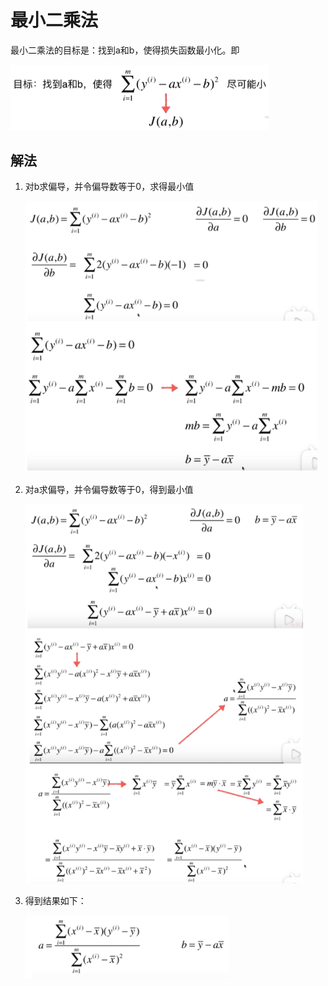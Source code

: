 # 最小二乘法

最小二乘法的目标是：找到a和b，使得损失函数最小化。即

<img src="image-20210820112307570.png" alt="image-20210820112307570" style="zoom:67%;" />

## 解法

1. 对b求偏导，并令偏导数等于0，求得最小值

   <img src="image-20210820112542666.png" alt="image-20210820112542666" style="zoom:67%;" />

2. 对a求偏导，并令偏导数等于0，得到最小值

   <img src="image-20210820112645921.png" alt="image-20210820112645921" style="zoom:67%;" />

3. 得到结果如下：

   <img src="image-20210820112841269.png" alt="image-20210820112841269" style="zoom:67%;" />


